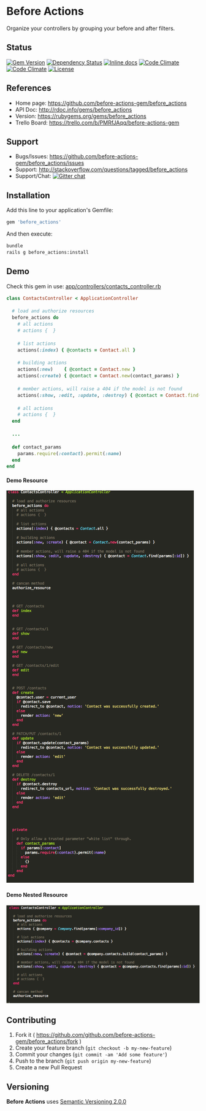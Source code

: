 # Before Actions

Organize your controllers by grouping your before and after filters.

## Status

[![Gem Version](https://badge.fury.io/rb/before_actions.png)](http://badge.fury.io/rb/before_actions)
[![Dependency Status](https://gemnasium.com/before-actions-gem/before_actions.svg)](https://gemnasium.com/before-actions-gem/before_actions)
[![Inline docs](http://inch-ci.org/github/before-actions-gem/before_actions.png)](http://inch-ci.org/github/before-actions-gem/before_actions)
[![Code Climate](https://codeclimate.com/github/before-actions-gem/before_actions.png)](https://codeclimate.com/github/before-actions-gem/before_actions)
[![Code Climate](https://codeclimate.com/github/before-actions-gem/before_actions/coverage.png)](https://codeclimate.com/github/before-actions-gem/before_actions)
[![License](http://img.shields.io/badge/license-MIT-blue.svg?style=flat)](https://github.com/before-actions-gem/before_actions/blob/master/LICENSE.md)


## References

* Home page: https://github.com/before-actions-gem/before_actions
* API Doc: http://rdoc.info/gems/before_actions
* Version: https://rubygems.org/gems/before_actions
* Trello Board: https://trello.com/b/PMRfJAqq/before-actions-gem

## Support

* Bugs/Issues: https://github.com/before-actions-gem/before_actions/issues
* Support: http://stackoverflow.com/questions/tagged/before_actions
* Support/Chat: [![Gitter chat](https://badges.gitter.im/before-actions-gem/before_actions.png)](https://gitter.im/before-actions-gem/before_actions)


## Installation

Add this line to your application's Gemfile:

```ruby
gem 'before_actions'
```

And then execute:

```bash
bundle
rails g before_actions:install
```





## Demo

Check this gem in use: [app/controllers/contacts_controller.rb](https://github.com/before-actions-gem/before_actions/blob/master/readme_images/contacts_controller.rb)

```ruby
class ContactsController < ApplicationController

  # load and authorize resources
  before_actions do
    # all actions
    # actions {  }

    # list actions
    actions(:index) { @contacts = Contact.all }

    # building actions
    actions(:new)    { @contact = Contact.new }
    actions(:create) { @contact = Contact.new(contact_params) }

    # member actions, will raise a 404 if the model is not found
    actions(:show, :edit, :update, :destroy) { @contact = Contact.find(params[:id]) }

    # all actions
    # actions {  }
  end

  ...

  def contact_params
    params.require(:contact).permit(:name)
  end
end
```

#### Demo Resource

<img src="readme_images/controller.jpg" alt="controller.jpg" />

#### Demo Nested Resource

<img src="readme_images/nested.png" alt="nested.png" />







## Contributing

1. Fork it ( https://github.com/github.com/before-actions-gem/before_actions/fork )
2. Create your feature branch (`git checkout -b my-new-feature`)
3. Commit your changes (`git commit -am 'Add some feature'`)
4. Push to the branch (`git push origin my-new-feature`)
5. Create a new Pull Request

## Versioning

__Before Actions__ uses [Semantic Versioning 2.0.0](http://semver.org)
